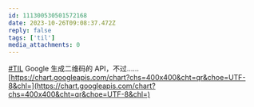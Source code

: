 ```yaml
---
id: 111300530501572168
date: 2023-10-26T09:08:37.472Z
reply: false
tags: ['til']
media_attachments: 0
---
```


[#TIL](https://e5n.cc/tags/TIL) Google 生成二维码的 API，不过……  
[https://chart.googleapis.com/chart?chs=400x400&cht=qr&choe=UTF-8&chl=](https://chart.googleapis.com/chart?chs=400x400&cht=qr&choe=UTF-8&chl=)

